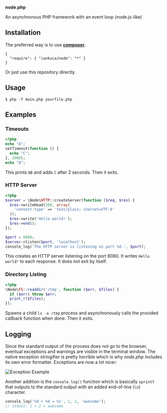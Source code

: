 **node.php**

An asynchronous PHP framework with an event loop (node.js-like)

## Installation

The preferred way is to use [**composer**](http://getcomposer.org).

    {
      "require": { "iankuca/node": "*" }
    }

Or just use this repository directly.

## Usage

    $ php -f main.php yourfile.php

## Examples

### Timeouts

```php
<?php
echo "A";
setTimeout(function () {
  echo "C";
}, 2000);
echo "B";
```

This prints `AB` and adds `C` after 2 seconds. Then it exits.

### HTTP Server

```php
<?php
$server = \Node\HTTP::createServer(function ($req, $res) {
  $res->writeHead(200, array(
    'content-type' => 'text/plain; charset=UTF-8'
  ));
  $res->write('Hello world!');
  $res->end();
});

$port = 8080;
$server->listen($port, 'localhost');
console_log('The HTTP server is listening on port %d.', $port);
```

This creates an HTTP server listening on the port 8080. It writes `Hello world!` to each response. It does not exit by itself.

### Directory Listing

```php
<?php
\Node\FS::readdir('/tmp', function ($err, $files) {
  if ($err) throw $err;
  print_r($files);
});
```

Spawns a child `ls -a /tmp` process and asynchronously calls the provided callback function when done. Then it exits.

## Logging

Since the standard output of the process does not go to the browser, eventual exceptions and warnings are visible in the terminal window. The native exception stringifier is pretty horrible which is why *node.php* includes its own error formatter. Exceptions are now a lot nicer:

![Exception Example](https://s3.amazonaws.com/files.droplr.com/files_production/acc_33314/ghLx?AWSAccessKeyId=AKIAJSVQN3Z4K7MT5U2A&Expires=1351717311&Signature=KxYEe7n8VUDhqa5y%2BOauAhEfb2M%3D&response-content-disposition=inline%3B%20filename%2A%3DUTF-8%27%27Screenshot%2B2012-10-31%2Bat%2B20.59.15.png)

Another addition is the `console_log()` function which is basically `sprintf` that outputs to the standard output with an added end-of-line (`\n`) character.

```php
console_log('%d + %d = %s', 1, 2, 'awesome');
// stdout: 1 + 2 = awesome
